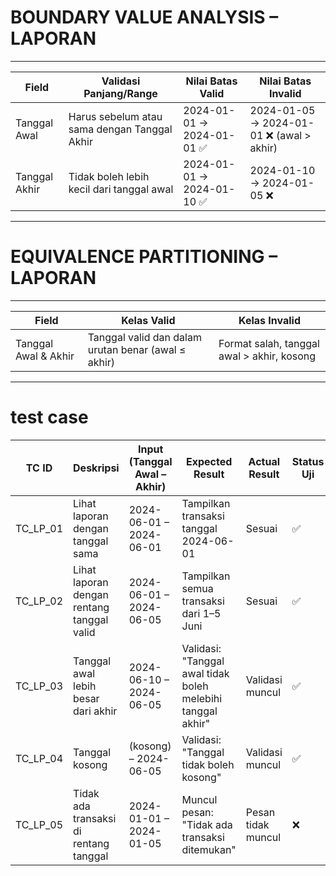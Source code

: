 # BOUNDARY VALUE ANALYSIS – LAPORAN
---
| Field         | Validasi Panjang/Range                       | Nilai Batas Valid         | Nilai Batas Invalid                      |
| ------------- | -------------------------------------------- | ------------------------- | ---------------------------------------- |
| Tanggal Awal  | Harus sebelum atau sama dengan Tanggal Akhir | 2024-01-01 → 2024-01-01 ✅ | 2024-01-05 → 2024-01-01 ❌ (awal > akhir) |
| Tanggal Akhir | Tidak boleh lebih kecil dari tanggal awal    | 2024-01-01 → 2024-01-10 ✅ | 2024-01-10 → 2024-01-05 ❌                |
---
# EQUIVALENCE PARTITIONING – LAPORAN
---
| Field                | Kelas Valid                                         | Kelas Invalid                              |
| -------------------- | --------------------------------------------------- | ------------------------------------------ |
| Tanggal Awal & Akhir | Tanggal valid dan dalam urutan benar (awal ≤ akhir) | Format salah, tanggal awal > akhir, kosong |
---
# test case
| TC ID     | Deskripsi                                 | Input (Tanggal Awal – Akhir)        | Expected Result                                         | Actual Result        | Status Uji |
|-----------|-------------------------------------------|-------------------------------------|----------------------------------------------------------|----------------------|------------|
| TC_LP_01  | Lihat laporan dengan tanggal sama         | 2024-06-01 – 2024-06-01             | Tampilkan transaksi tanggal 2024-06-01                    | Sesuai               | ✅         |
| TC_LP_02  | Lihat laporan dengan rentang tanggal valid| 2024-06-01 – 2024-06-05             | Tampilkan semua transaksi dari 1–5 Juni                   | Sesuai               | ✅         |
| TC_LP_03  | Tanggal awal lebih besar dari akhir       | 2024-06-10 – 2024-06-05             | Validasi: "Tanggal awal tidak boleh melebihi tanggal akhir" | Validasi muncul     | ✅         |
| TC_LP_04  | Tanggal kosong                            | (kosong) – 2024-06-05               | Validasi: "Tanggal tidak boleh kosong"                   | Validasi muncul      | ✅         |
| TC_LP_05  | Tidak ada transaksi di rentang tanggal    | 2024-01-01 – 2024-01-05             | Muncul pesan: "Tidak ada transaksi ditemukan"            | Pesan tidak muncul         | ❌         |

